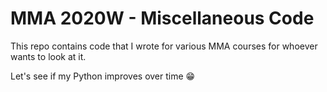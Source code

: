 # MMA 2020W - Miscellaneous Code

This repo contains code that I wrote for various MMA courses for whoever wants to look at it.

Let's see if my Python improves over time :grin: